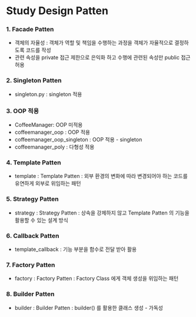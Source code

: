 # Study Design Patten

### 1. Facade Patten
- 객체의 자율성 : 객체가 역할 및 책임을 수행하는 과정을 객체가 자율적으로 결정하도록 코드를 작성
- 관련 속성을 private 접근 제한으로 은익화 하고 수행에 관련된 속성만 public 접근 허용

### 2. Singleton Patten
- singleton.py : singleton 적용

### 3. OOP 적용
- CoffeeManager: OOP 미적용
- coffeemanager_oop : OOP 적용
- coffeemanager_oop_singleton : OOP 적용 - singleton
- coffeemanager_poly : 다형성 적용
 
### 4. Template Patten
- template : Template Patten : 외부 환경의 변화에 따라 변경되어야 하는 코드를 유연하게 외부로 위임하는 패턴
 
### 5. Strategy Patten
- strategy : Strategy Patten : 상속을 강제하지 않고 Template Patten 의 기능을 활용할 수 있는 설계 방식

### 6. Callback Patten
- template_callback : 기능 부분을 함수로 전달 받아 활용

### 7. Factory Patten
- factory : Factory Patten : Factory Class 에게 객체 생성을 위임하는 패턴

### 8. Builder Patten
- builder : Builder Patten : builder() 를 활용한 클래스 생성 - 가독성
